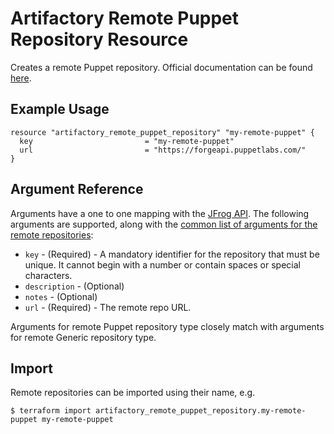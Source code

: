 # Artifactory Remote Puppet Repository Resource

Creates a remote Puppet repository.
Official documentation can be found [here](https://www.jfrog.com/confluence/display/JFROG/Puppet+Repositories).


## Example Usage

```hcl
resource "artifactory_remote_puppet_repository" "my-remote-puppet" {
  key                         = "my-remote-puppet"
  url                         = "https://forgeapi.puppetlabs.com/"
}
```

## Argument Reference

Arguments have a one to one mapping with the [JFrog API](https://www.jfrog.com/confluence/display/RTF/Repository+Configuration+JSON).
The following arguments are supported, along with the [common list of arguments for the remote repositories](remote.md):

* `key` - (Required) - A mandatory identifier for the repository that must be unique. It cannot begin with a number or
  contain spaces or special characters.
* `description` - (Optional)
* `notes` - (Optional)
* `url` - (Required) - The remote repo URL.

Arguments for remote Puppet repository type closely match with arguments for remote Generic repository type.

## Import

Remote repositories can be imported using their name, e.g.
```
$ terraform import artifactory_remote_puppet_repository.my-remote-puppet my-remote-puppet
```